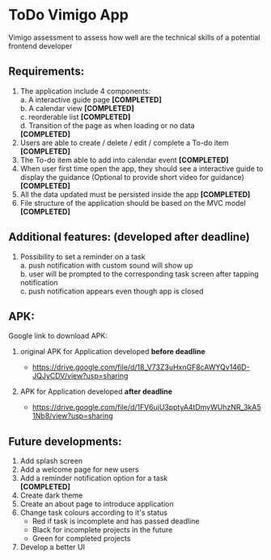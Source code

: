 # ToDo Vimigo App 

Vimigo assessment to assess how well are the technical skills of a potential frontend
developer

## Requirements:

1. The application include 4 components:<br />
    a. A interactive guide page ****[COMPLETED]****<br />
    b. A calendar view ****[COMPLETED]****<br />
    c. reorderable list ****[COMPLETED]****<br />
    d. Transition of the page as when loading or no data<br /> ****[COMPLETED]****
2. Users are able to create / delete / edit / complete a To-do item ****[COMPLETED]****
3. The To-do item able to add into calendar event ****[COMPLETED]****
4. When user first time open the app, they should see a interactive guide to display the guidance (Optional to provide short video for guidance) ****[COMPLETED]****
5. All the data updated must be persisted inside the app ****[COMPLETED]****
6. File structure of the application should be based on the MVC model ****[COMPLETED]****

## Additional features: (developed after deadline)

1. Possibility to set a reminder on a task <br />
    a. push notification with custom sound will show up <br />
    b. user will be prompted to the corresponding task screen after tapping notification <br />
    c. push notification appears even though app is closed<br />

## APK:
Google link to download APK:<br />
1. original APK for Application developed **before deadline** <br />
    - https://drive.google.com/file/d/18_V73Z3uHxnGF8cAWYQv146D-JQJyCDV/view?usp=sharing <br />

2. APK for Application developed **after deadline**
    - https://drive.google.com/file/d/1FV6ujU3pptyA4tDmyWUhzNR_3kA51Nb8/view?usp=sharing <br />


## Future developments:
1. Add splash screen<br />
2. Add a welcome page for new users<br />
3. Add a reminder notification option for a task<br /> ****[COMPLETED]****
4. Create dark theme<br />
5. Create an about page to introduce application<br />
6. Change task colours according to it's status<br />
	- Red if task is incomplete and has passed deadline<br />
	- Black for incomplete projects in the future<br />
	- Green for completed projects<br />
5. Develop a better UI<br />

